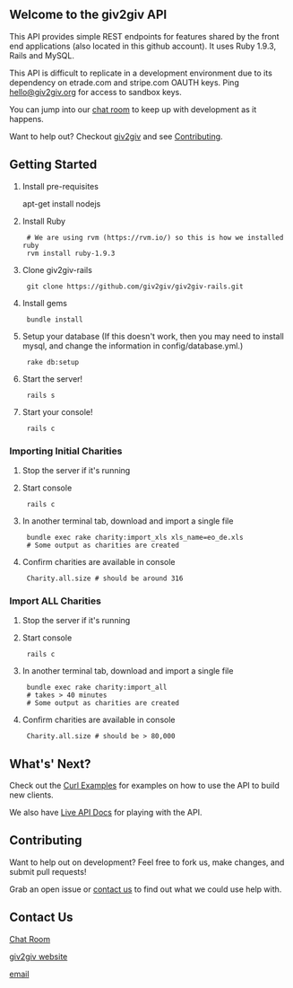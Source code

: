 ## Welcome to the giv2giv API

This API provides simple REST endpoints for features shared by the front end applications (also located in this github account). It uses Ruby 1.9.3, Rails and MySQL.


This API is difficult to replicate in a development environment due to its dependency on etrade.com and stripe.com OAUTH keys. Ping hello@giv2giv.org for access to sandbox keys.


You can jump into our [chat room](https://lightcastle.campfirenow.com/4d2e5) to keep up with development as it happens.

Want to help out? Checkout [giv2giv](http://www.giv2giv.org) and see [Contributing](#contributing).

## Getting Started

1. Install pre-requisites

	apt-get install nodejs

2. Install Ruby

        # We are using rvm (https://rvm.io/) so this is how we installed ruby
        rvm install ruby-1.9.3

3. Clone giv2giv-rails

        git clone https://github.com/giv2giv/giv2giv-rails.git

4. Install gems

        bundle install

5. Setup your database
(If this doesn't work, then you may need to install mysql, and change the
 information in config/database.yml.)

		rake db:setup
		

6. Start the server!

        rails s

7. Start your console!

        rails c

### Importing Initial Charities

1. Stop the server if it's running

2. Start console

        rails c

3. In another terminal tab, download and import a single file

        bundle exec rake charity:import_xls xls_name=eo_de.xls
        # Some output as charities are created

4. Confirm charities are available in console

        Charity.all.size # should be around 316

### Import ALL Charities

1. Stop the server if it's running

2. Start console

        rails c

3. In another terminal tab, download and import a single file

        bundle exec rake charity:import_all
        # takes > 40 minutes
        # Some output as charities are created

4. Confirm charities are available in console

        Charity.all.size # should be > 80,000

## What's' Next?

Check out the [Curl Examples](curl_examples.txt) for examples on how to use the API to build new clients.

We also have [Live API Docs](http://giv2giv.github.io/api-docs/) for playing with the API.

## Contributing

Want to help out on development? Feel free to fork us, make changes, and submit pull requests!

Grab an open issue or [contact us](#contact-us) to find out what we could use help with.


## Contact Us

[Chat Room](https://lightcastle.campfirenow.com/4d2e5)

[giv2giv website](http://www.giv2giv.org)

[email](mailto:info@giv2giv.org)
